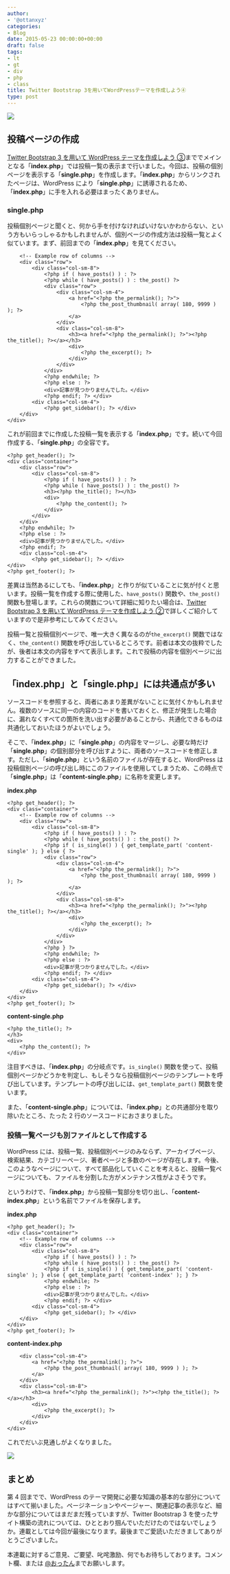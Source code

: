 ```yaml
---
author:
- '@ottanxyz'
categories:
- Blog
date: 2015-05-23 00:00:00+00:00
draft: false
tags:
- lt
- gt
- div
- php
- class
title: Twitter Bootstrap 3を用いてWordPressテーマを作成しよう④
type: post
---
```


![](150523-55606e84bd06a.jpg)

## 投稿ページの作成

[Twitter Bootstrap 3 を用いて WordPress テーマを作成しよう ③](/posts/2015/05/theme-twitter-bootstrap-03-1473/)まででメインとなる「**index.php**」では投稿一覧の表示まで行いました。今回は、投稿の個別ページを表示する「**single.php**」を作成します。「**index.php**」からリンクされたページは、WordPress により「**single.php**」に誘導されるため、「**index.php**」に手を入れる必要はまったくありません。

### single.php

投稿個別ページと聞くと、何から手を付けなければいけないかわからない、という方もいらっしゃるかもしれませんが、個別ページの作成方法は投稿一覧とよく似ています。まず、前回までの「**index.php**」を見てください。

        <!-- Example row of columns -->
        <div class="row">
            <div class="col-sm-8">
                <?php if ( have_posts() ) : ?>
                <?php while ( have_posts() ) : the_post() ?>
                <div class="row">
                    <div class="col-sm-4">
                        <a href="<?php the_permalink(); ?>">
                            <?php the_post_thumbnail( array( 180, 9999 ) ); ?>
                        </a>
                    </div>
                    <div class="col-sm-8">
                        <h3><a href="<?php the_permalink(); ?>"><?php the_title(); ?></a></h3>
                        <div>
                            <?php the_excerpt(); ?>
                        </div>
                    </div>
                </div>
                <?php endwhile; ?>
                <?php else : ?>
                <div>記事が見つかりませんでした。</div>
                <?php endif; ?> </div>
            <div class="col-sm-4">
                <?php get_sidebar(); ?> </div>
        </div>
    </div>

これが前回までに作成した投稿一覧を表示する「**index.php**」です。続いて今回作成する、「**single.php**」の全容です。

    <?php get_header(); ?>
    <div class="container">
        <div class="row">
            <div class="col-sm-8">
                <?php if ( have_posts() ) : ?>
                <?php while ( have_posts() ) : the_post() ?>
                <h3><?php the_title(); ?></h3>
                <div>
                    <?php the_content(); ?>
                </div>
            </div>
        </div>
        <?php endwhile; ?>
        <?php else : ?>
        <div>記事が見つかりませんでした。</div>
        <?php endif; ?>
        <div class="col-sm-4">
            <?php get_sidebar(); ?> </div>
    </div>
    <?php get_footer(); ?>

差異は当然あるにしても、「**index.php**」と作りが似ていることに気が付くと思います。投稿一覧を作成する際に使用した、`have_posts()` 関数や、`the_post()` 関数も登場します。これらの関数について詳細に知りたい場合は、[Twitter Bootstrap 3 を用いて WordPress テーマを作成しよう ②](/posts/2015/05/theme-twitter-bootstrap-02-1456)で詳しくご紹介していますので是非参考にしてみてください。

投稿一覧と投稿個別ページで、唯一大きく異なるのが`the_excerpt()` 関数ではなく、`the_content()` 関数を呼び出しているところです。前者は本文の抜粋でしたが、後者は本文の内容をすべて表示します。これで投稿の内容を個別ページに出力することができました。

## 「index.php」と「single.php」には共通点が多い

ソースコードを参照すると、両者にあまり差異がないことに気付くかもしれません。複数のソースに同一の内容のコードを書いておくと、修正が発生した場合に、漏れなくすべての箇所を洗い出す必要があることから、共通化できるものは共通化しておいたほうがよいでしょう。

そこで、「**index.php**」に「**single.php**」の内容をマージし、必要な時だけ「**single.php**」の個別部分を呼び出すように、両者のソースコードを修正します。ただし、「**single.php**」という名前のファイルが存在すると、WordPress は投稿個別ページの呼び出し時にこのファイルを使用してしまうため、この時点で「**single.php**」は「**content-single.php**」に名称を変更します。

**index.php**

    <?php get_header(); ?>
    <div class="container">
        <!-- Example row of columns -->
        <div class="row">
            <div class="col-sm-8">
                <?php if ( have_posts() ) : ?>
                <?php while ( have_posts() ) : the_post() ?>
                <?php if ( is_single() ) { get_template_part( 'content-single' ); } else { ?>
                <div class="row">
                    <div class="col-sm-4">
                        <a href="<?php the_permalink(); ?>">
                            <?php the_post_thumbnail( array( 180, 9999 ) ); ?>
                        </a>
                    </div>
                    <div class="col-sm-8">
                        <h3><a href="<?php the_permalink(); ?>"><?php the_title(); ?></a></h3>
                        <div>
                            <?php the_excerpt(); ?>
                        </div>
                    </div>
                </div>
                <?php } ?>
                <?php endwhile; ?>
                <?php else : ?>
                <div>記事が見つかりませんでした。</div>
                <?php endif; ?> </div>
            <div class="col-sm-4">
                <?php get_sidebar(); ?> </div>
        </div>
    </div>
    <?php get_footer(); ?>

**content-single.php**

    <?php the_title(); ?>
    </h3>
    <div>
        <?php the_content(); ?>
    </div>

注目すべきは、「**index.php**」の分岐点です。`is_single()` 関数を使って、投稿個別ページかどうかを判定し、もしそうなら投稿個別ページのテンプレートを呼び出しています。テンプレートの呼び出しには、`get_template_part()` 関数を使います。

また、「**content-single.php**」については、「**index.php**」との共通部分を取り除いたところ、たった 2 行のソースコードにおさまりました。

### 投稿一覧ページも別ファイルとして作成する

WordPress には、投稿一覧、投稿個別ページのみならず、アーカイブページ、検索結果、カテゴリーページ、著者ページと多数のページが存在します。今後、このようなページについて、すべて部品化していくことを考えると、投稿一覧ページについても、ファイルを分割した方がメンテナンス性がよさそうです。

というわけで、「**index.php**」から投稿一覧部分を切り出し、「**content-index.php**」という名前でファイルを保存します。

**index.php**

    <?php get_header(); ?>
    <div class="container">
        <!-- Example row of columns -->
        <div class="row">
            <div class="col-sm-8">
                <?php if ( have_posts() ) : ?>
                <?php while ( have_posts() ) : the_post() ?>
                <?php if ( is_single() ) { get_template_part( 'content-single' ); } else { get_template_part( 'content-index' ); } ?>
                <?php endwhile; ?>
                <?php else : ?>
                <div>記事が見つかりませんでした。</div>
                <?php endif; ?> </div>
            <div class="col-sm-4">
                <?php get_sidebar(); ?> </div>
        </div>
    </div>
    <?php get_footer(); ?>

**content-index.php**

        <div class="col-sm-4">
            <a href="<?php the_permalink(); ?>">
                <?php the_post_thumbnail( array( 180, 9999 ) ); ?>
            </a>
        </div>
        <div class="col-sm-8">
            <h3><a href="<?php the_permalink(); ?>"><?php the_title(); ?></a></h3>
            <div>
                <?php the_excerpt(); ?>
            </div>
        </div>
    </div>

これでだいぶ見通しがよくなりました。

![](150523-55606e866cf38.png)

## まとめ

第 4 回までで、WordPress のテーマ開発に必要な知識の基本的な部分についてはすべて揃いました。ページネーションやページャー、関連記事の表示など、細かな部分についてはまだまだ残っていますが、Twitter Bootstrap 3 を使ったサイト構築の流れについては、ひととおり掴んでいただけたのではないでしょうか。連載としては今回が最後になります。最後までご愛読いただきましてありがとうございました。

本連載に対するご意見、ご要望、叱咤激励、何でもお待ちしております。コメント欄、または [@おったん](https://twitter.com/ottanxyz)までお願いします。